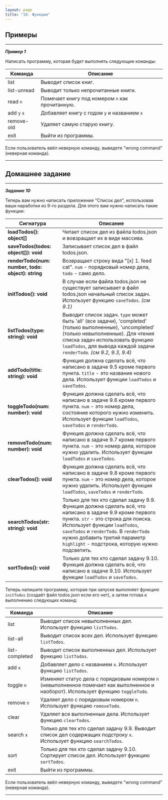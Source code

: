 ```yaml
---
layout: page
title: "10. Функции"
---
```


## Примеры

---

_**Пример 1**_

Написать программу, которая будет выполнять следующие команды:

| Команда     | Описание                                        |
| ----------- | ----------------------------------------------- |
| list        | Выводит список книг.                            |
| list-unread | Выводит только непрочитанные книги.             |
| read `n`    | Помечает книгу под номером `n` как прочитанную. |
| add `y` `x` | Добавляет книгу с годом `y` и названием `x`     |
| remove-old  | Удаляет самую старую книгу.                     |
| exit        | Выйти из программы.                             |

Если пользователь ввёл неверную команду, выведете "wrong command" (неверная команда).

---

## Домашнее задание

---

_**Задание 10**_

Теперь вам нужно написать приложение "Список дел", использовав ваши наработки из 9-го раздела. Для этого вам нужно написать такие функции:

| Сигнатура                                         | Описание                                                                                                                                                                                                                                                                                                      |
| ------------------------------------------------- | ------------------------------------------------------------------------------------------------------------------------------------------------------------------------------------------------------------------------------------------------------------------------------------------------------------- |
| **loadTodos(): object[]**                         | Читает список дел из файла todos.json и вовзращает их в виде массива.                                                                                                                                                                                                                                         |
| **saveTodos(todos: object[]): void**              | Записывает список дел в файл todos.json.                                                                                                                                                                                                                                                                      |
| **renderTodo(num: number, todo: object): string** | Возвращает строку вида "[x] 1. feed cat". `num` - порядковый номер дела, `todo` - само дело.                                                                                                                                                                                                                  |
| **initTodos(): void**                             | В случае если файла todos.json не существует записывает в файл todos.json начальный список задач. Использует функцию `saveTodos`. _(см 9.1)_                                                                                                                                                                  |
| **listTodos(type: string): void**                 | Выводит список задач. `type` может быть 'all' (все задачи), 'completed' (только выполненные), 'uncompleted' (только невыполненные). Для чтения списка задач использовать функцию `loadTodos`, для вывода каждой задачи `renderTodo`. _(см 9.2, 9.3, 9.4)_                                                     |
| **addTodo(title: string): void**                  | Функция должна сделать всё, что написано в задаче 9.5 кроме первого пункта. `title` - это название нового дела. Использует функции `loadTodos` и `saveTodos`.                                                                                                                                                 |
| **toggleTodo(num: number): void**                 | Функция должна сделать всё, что написано в задаче 9.6 кроме первого пункта. `num` - это номер дела, состояние которого нужно изменить. Использует функции `loadTodos`, `saveTodos` и `renderTodo`.                                                                                                            |
| **removeTodo(num: number): void**                 | Функция должна сделать всё, что написано в задаче 9.7 кроме первого пункта. `num` - это номер дела, которое нужно удалить. Использует функции `loadTodos` и `saveTodos`.                                                                                                                                      |
| **clearTodos(): void**                            | Функция должна сделать всё, что написано в задаче 9.8 кроме первого пункта. `num` - это номер дела, которое нужно удалить. Использует функции `loadTodos`, `saveTodos` и `renderTodo`.                                                                                                                        |
| **searchTodos(str: string): void**                | Только для тех кто сделал задачу 9.9. Функция должна сделать всё, что написано в задаче 9.9 кроме первого пункта. `str` - это строка для поиска. Использует функции `loadTodos`, `saveTodos` и `renderTodo`. В `renderTodo` нужно добавить третий параметр `highlight` - подстрока, которую нужно подсветить. |
| **sortTodos(): void**                             | Только для тех кто сделал задачу 9.10. Функция должна сделать всё, что написано в задаче 9.10. Использует функции `loadTodos` и `saveTodos`.                                                                                                                                                                  |

Теперь напишите программу, которая при запуске выполняет функцию `initTodos` (создаёт файл todos.json если его нет), а затем готова к выполнению следующих команд:

| Команда        | Описание                                                                                                                            |
| -------------- | ----------------------------------------------------------------------------------------------------------------------------------- |
| list           | Выводит список невыполненных дел. Использует функцию `listTodos`.                                                                   |
| list-all       | Выводит список всех дел. Использует функцию `listTodos`.                                                                            |
| list-completed | Выводит список выполненных дел. Использует функцию `listTodos`.                                                                     |
| add `x`        | Добавляет дело с названием `x`. Использует функцию `listTodos`.                                                                     |
| toggle `n`     | Изменяет статус дела с порядковым номером `n` (невыполненное помечает как выполненное и наоборот). Использует функцию `toggleTodo`. |
| remove `n`     | Удаляет дело с порядковым номером `n`. Использует функцию `removeTodo`.                                                             |
| clear          | Удаляет все выполненные дела. Использует функцию `clearTodos`.                                                                      |
| search `x`     | Только для тех кто сделал задачу 9.9. Выводит список дел содержащих подстроку `x`. Использует функцию `searchTodos`.                |
| sort           | Только для тех кто сделал задачу 9.10. Сортирует список дел. Использует функцию `sortTodos`.                                        |
| exit           | Выйти из программы.                                                                                                                 |

Если пользователь ввёл неверную команду, выведете "wrong command" (неверная команда).

---
